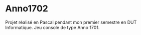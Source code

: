 # Anno1702

Projet réalisé en Pascal pendant mon premier semestre en DUT Informatique.
Jeu console de type Anno 1701.
